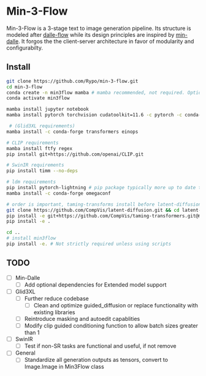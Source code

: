 # Min-3-Flow

Min-3-Flow is a 3-stage text to image generation pipeline. Its structure is modeled after [dalle-flow](https://github.com/jina-ai/dalle-flow/) while its design principles are inspired by [min-dalle](https://github.com/kuprel/min-dalle). It forgos the the client-server architecture in favor of modularity and configurabilty. 

## Install
```sh
git clone https://github.com/Rypo/min-3-flow.git
cd min-3-flow
conda create -n min3flow mamba # mamba recommended, not required. Optionally, replace 'mamba' with 'conda'
conda activate min3flow

mamba install jupyter notebook
mamba install pytorch torchvision cudatoolkit=11.6 -c pytorch -c conda-forge

 # (Glid3XL requirements)
mamba install -c conda-forge transformers einops

# CLIP requirements
mamba install ftfy regex
pip install git+https://github.com/openai/CLIP.git

# SwinIR requirements
pip install timm --no-deps

# ldm requirements
pip install pytorch-lightning # pip package typically more up to date than conda-forge
mamba install -c conda-forge omegaconf

# order is important, taming-transforms install before latent-diffusion
git clone https://github.com/CompVis/latent-diffusion.git && cd latent-diffusion
pip install -e git+https://github.com/CompVis/taming-transformers.git@master#egg=taming-transformers
pip install -e .

cd ..
# install min3flow
pip install -e. # Not strictly required unless using scripts
```

## TODO

- [ ] Min-Dalle
  - [ ] Add optional dependencies for Extended model support
- [ ] Glid3XL 
  - [ ] Further reduce codebase
    - [ ] Clean and optimize guided_diffusion or replace functionality with existing libraries
  - [ ] Reintroduce masking and autoedit capablities
  - [ ] Modify clip guided conditioning function to allow batch sizes greater than 1
- [ ] SwinIR
  - [ ] Test if non-SR tasks are functional and useful, if not remove
- [ ] General
  - [ ] Standardize all generation outputs as tensors, convert to Image.Image in Min3Flow class
